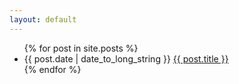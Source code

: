 ```yaml
---
layout: default
---
```



<ul>
  {% for post in site.posts %}
    <li>
      {{ post.date | date_to_long_string }} <a href="{{ post.url }}">{{ post.title }}</a>
    </li>
  {% endfor %}
</ul>


<br><br>
